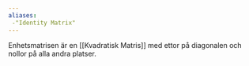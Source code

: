 ```yaml
---
aliases:
 -"Identity Matrix"
---
```


Enhetsmatrisen är en [[Kvadratisk Matris]] med ettor på diagonalen och nollor på alla andra platser.